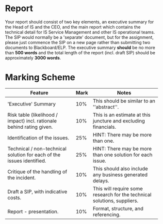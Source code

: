 # Report

Your report should consist of two key elements, an executive summary for the Head of IS and the CEO, and the main report which contains the technical detail for IS Service Management and other IS operational teams. The SIP would normally be a 'separate' document, but for the assignment, please just commence the SIP on a new page rather than submitting two documents to Blackboard/ELP. The executive summary __should__ be no more than **500 words** and the total length of the report (incl. draft SIP) should be approximately **3000 words**.

# Marking Scheme

| Feature                                                                | Mark | Notes                                                                   |
| ---------------------------------------------------------------------- | ---- | ----------------------------------------------------------------------- |
| 'Executive' Summary                                                    | 10%  | This should be similar to an ''abstract''.                              |
| Risk table (likelihood / impact) incl. rationale behind rating given.  | 10%  | This is an estimate at this juncture and excluding financials.          |
| Identification of the issues.                                          | 25%  | HINT: There may be more than one.                                       |
| Technical / non-technical solution for each of the issues identified.  | 25%  | HINT: There may be more than one solution for each issue.               |
| Critique of the handling of the incident.                              | 10%  | This should also include any business generated delays.                 |
| Draft a SIP, with indicative costs.                                    | 10%  | This will require some research for the technical solutions, suppliers. |
| Report - presentation.                                                 | 10%  | Format, structure, and referencing.                                     |
